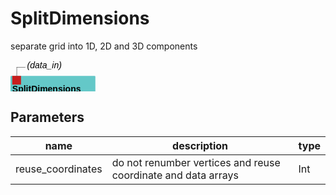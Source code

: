 
# SplitDimensions
separate grid into 1D, 2D and 3D components

<svg width="97.0em" height="9.6em" >
<style>.text { font: normal 1.0em sans-serif;}tspan{ font: italic 1.0em sans-serif;}.moduleName{ font: bold 1.0em sans-serif;}</style>
<rect x="0em" y="1.8em" width="9.7em" height="3.0em" rx="0.1em" ry="0.1em" style="fill:#64c8c8ff;" />
<rect x="0.2em" y="1.8em" width="1.0em" height="1.0em" rx="0em" ry="0em" style="fill:#c81e1eff;" >
<title>data_in</title></rect>
<rect x="0.7em" y="0.8em" width="0.03333333333333333em" height="1.0em" rx="0em" ry="0em" style="fill:#000000;" />
<rect x="0.7em" y="0.8em" width="1.0em" height="0.03333333333333333em" rx="0em" ry="0em" style="fill:#000000;" />
<text x="1.9em" y="0.9em" class="text" ><tspan> (data_in)</tspan></text>
<text x="0.2em" y="3.6500000000000004em" class="moduleName" >SplitDimensions</text><rect x="0.2em" y="3.8em" width="1.0em" height="1.0em" rx="0em" ry="0em" style="fill:#c8c81eff;" >
<title>data_out_3d</title></rect>
<rect x="0.7em" y="4.8em" width="0.03333333333333333em" height="4.0em" rx="0em" ry="0em" style="fill:#000000;" />
<rect x="0.7em" y="8.8em" width="1.0em" height="0.03333333333333333em" rx="0em" ry="0em" style="fill:#000000;" />
<text x="1.9em" y="8.9em" class="text" ><tspan> (data_out_3d)</tspan></text>
<rect x="1.4em" y="3.8em" width="1.0em" height="1.0em" rx="0em" ry="0em" style="fill:#c8c81eff;" >
<title>data_out_2d</title></rect>
<rect x="1.9em" y="4.8em" width="0.03333333333333333em" height="3.0em" rx="0em" ry="0em" style="fill:#000000;" />
<rect x="1.9em" y="7.8em" width="1.0em" height="0.03333333333333333em" rx="0em" ry="0em" style="fill:#000000;" />
<text x="3.0999999999999996em" y="7.8999999999999995em" class="text" ><tspan> (data_out_2d)</tspan></text>
<rect x="2.5999999999999996em" y="3.8em" width="1.0em" height="1.0em" rx="0em" ry="0em" style="fill:#c8c81eff;" >
<title>data_out_1d</title></rect>
<rect x="3.0999999999999996em" y="4.8em" width="0.03333333333333333em" height="2.0em" rx="0em" ry="0em" style="fill:#000000;" />
<rect x="3.0999999999999996em" y="6.8em" width="1.0em" height="0.03333333333333333em" rx="0em" ry="0em" style="fill:#000000;" />
<text x="4.3em" y="6.8999999999999995em" class="text" ><tspan> (data_out_1d)</tspan></text>
<rect x="3.8em" y="3.8em" width="1.0em" height="1.0em" rx="0em" ry="0em" style="fill:#c8c81eff;" >
<title>data_out_0d</title></rect>
<rect x="4.3em" y="4.8em" width="0.03333333333333333em" height="1.0em" rx="0em" ry="0em" style="fill:#000000;" />
<rect x="4.3em" y="5.8em" width="1.0em" height="0.03333333333333333em" rx="0em" ry="0em" style="fill:#000000;" />
<text x="5.5em" y="5.8999999999999995em" class="text" ><tspan> (data_out_0d)</tspan></text>
</svg>

## Parameters
|name|description|type|
|-|-|-|
|reuse_coordinates|do not renumber vertices and reuse coordinate and data arrays|Int|
